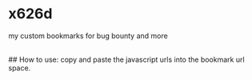 # x626d
my custom bookmarks for bug bounty and more

<br>
## How to use:
copy and paste the javascript urls into the bookmark url space.
